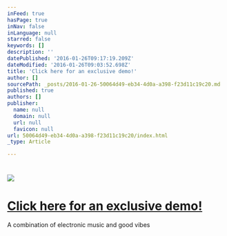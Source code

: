 ```yaml
---
inFeed: true
hasPage: true
inNav: false
inLanguage: null
starred: false
keywords: []
description: ''
datePublished: '2016-01-26T09:17:19.209Z'
dateModified: '2016-01-26T09:03:52.698Z'
title: 'Click here for an exclusive demo!'
author: []
sourcePath: _posts/2016-01-26-50064d49-eb34-4d0a-a398-f23d11c19c20.md
published: true
authors: []
publisher:
  name: null
  domain: null
  url: null
  favicon: null
url: 50064d49-eb34-4d0a-a398-f23d11c19c20/index.html
_type: Article

---
```

# ![](https://s3-us-west-2.amazonaws.com/the-grid-img/p/820e0fa42a2c70af7ff0748e074e3d802dd69dde.jpg)

# [Click here for an exclusive demo!][0]

A combination of electronic music and good vibes

[0]: https://app.thegrid.io/posts/50064d49-eb34-4d0a-a398-f23d11c19c20/www.soundcloud.com/adam_phase